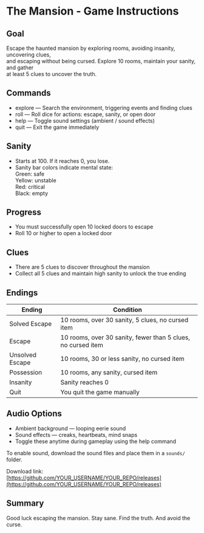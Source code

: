 # The Mansion - Game Instructions

## Goal
Escape the haunted mansion by exploring rooms, avoiding insanity, uncovering clues,  
and escaping without being cursed. Explore 10 rooms, maintain your sanity, and gather  
at least 5 clues to uncover the truth.

## Commands
- explore — Search the environment, triggering events and finding clues  
- roll — Roll dice for actions: escape, sanity, or open door  
- help — Toggle sound settings (ambient / sound effects)  
- quit — Exit the game immediately  

## Sanity
- Starts at 100. If it reaches 0, you lose.
- Sanity bar colors indicate mental state:  
  Green: safe  
  Yellow: unstable  
  Red: critical  
  Black: empty  

## Progress
- You must successfully open 10 locked doors to escape  
- Roll 10 or higher to open a locked door  

## Clues
- There are 5 clues to discover throughout the mansion  
- Collect all 5 clues and maintain high sanity to unlock the true ending  

## Endings

| Ending             | Condition                                                   |
|--------------------|-------------------------------------------------------------|
| Solved Escape      | 10 rooms, over 30 sanity, 5 clues, no cursed item           |
| Escape             | 10 rooms, over 30 sanity, fewer than 5 clues, no cursed item|
| Unsolved Escape    | 10 rooms, 30 or less sanity, no cursed item                 |
| Possession         | 10 rooms, any sanity, cursed item                           |
| Insanity           | Sanity reaches 0                                            |
| Quit               | You quit the game manually                                  |

## Audio Options
- Ambient background — looping eerie sound  
- Sound effects — creaks, heartbeats, mind snaps  
- Toggle these anytime during gameplay using the help command  

To enable sound, download the sound files and place them in a `sounds/` folder.

Download link: [https://github.com/YOUR_USERNAME/YOUR_REPO/releases](https://github.com/YOUR_USERNAME/YOUR_REPO/releases)

## Summary
Good luck escaping the mansion. Stay sane. Find the truth. And avoid the curse.
